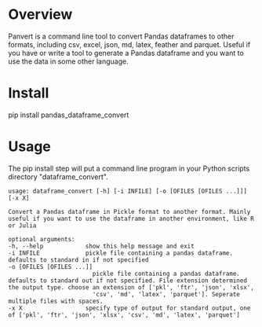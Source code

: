 # Overview
Panvert is a command line tool to convert Pandas dataframes to other formats, including
csv, excel, json, md, latex, feather and parquet.   Useful if you have or write  a tool 
to generate a Pandas dataframe and you want to use the data in some other language.

# Install

pip install pandas_dataframe_convert

# Usage

The pip install step will put a command line program in your Python
scripts directory "dataframe_convert".


    usage: dataframe_convert [-h] [-i INFILE] [-o [OFILES [OFILES ...]]] [-x X]

    Convert a Pandas dataframe in Pickle format to another format. Mainly useful if you want to use the dataframe in another environment, like R or Julia

    optional arguments:
    -h, --help            show this help message and exit
    -i INFILE             pickle file containing a pandas dataframe. defaults to standard in if not specified
    -o [OFILES [OFILES ...]]
                            pickle file containing a pandas dataframe. defaults to standard out if not specified. File extension determined the output type. choose an extension of ['pkl', 'ftr', 'json', 'xlsx',  
                            'csv', 'md', 'latex', 'parquet']. Seperate multiple files with spaces.
    -x X                  specify type of output for standard output, one of ['pkl', 'ftr', 'json', 'xlsx', 'csv', 'md', 'latex', 'parquet']